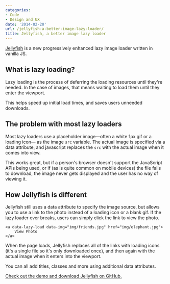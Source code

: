 ```yaml
---
categories:
- Code
- Design and UX
date: '2014-02-20'
url: /jellyfish-a-better-image-lazy-loader/
title: Jellyfish, a better image lazy loader
---
```


<a href="http://cferdinandi.github.io/jellyfish/">Jellyfish</a> is a new progressively enhanced lazy image loader written in vanilla JS.

<!--more-->

<h2>What is lazy loading?</h2>

Lazy loading is the process of deferring the loading resources until they're needed. In the case of images, that means waiting to load them until they enter the viewport.

This helps speed up initial load times, and saves users unneeded downloads.

<h2>The problem with most lazy loaders</h2>

Most lazy loaders use a placeholder image&mdash;often a white 1px gif or a loading icon&mdash; as the image <code>src</code> variable. The actual image is specified via a data attribute, and javascript replaces the <code>src</code> with the actual image when it comes into view.

This works great, but if a person's browser doesn't support the JavaScript APIs being used, or if (as is quite common on mobile devices) the file fails to download, the image never gets displayed and the user has no way of viewing it.

<h2>How Jellyfish is different</h2>

Jellyfish still uses a data attribute to specify the image source, but allows you to use a link to the photo instead of a loading icon or a blank gif. If the lazy loader ever breaks, users can simply click the link to view the photo.

<pre><code class="language-markup">&lt;a data-lazy-load data-img="img/friends.jpg" href="img/elephant.jpg"&gt;
    View Photo
&lt;/a&gt;</code></pre>

When the page loads, Jellyfish replaces all of the links with loading icons (it's a single file so it's only downloaded once), and then again with the actual image when it enters into the viewport.

You can all add titles, classes and more using additional data attributes.

<a href="http://cferdinandi.github.io/jellyfish/">Check out the demo and download Jellyfish on GitHub.</a>